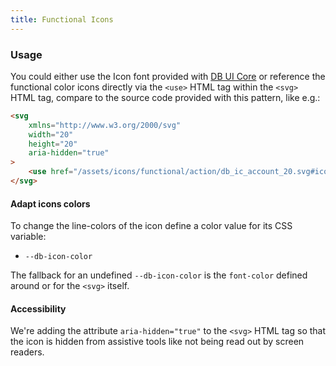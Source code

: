 ```yaml
---
title: Functional Icons
---
```


### Usage

You could either use the Icon font provided with [DB UI Core](https://db-ui.github.io/core/?p=viewall-base-icons) or reference the functional color icons directly via the `<use>` HTML tag within the `<svg>` HTML tag, compare to the source code provided with this pattern, like e.g.:

```html
<svg
	xmlns="http://www.w3.org/2000/svg"
	width="20"
	height="20"
	aria-hidden="true"
>
	<use href="/assets/icons/functional/action/db_ic_account_20.svg#icon"></use>
</svg>
```

#### Adapt icons colors

To change the line-colors of the icon define a color value for its CSS variable:

-   `--db-icon-color`

The fallback for an undefined `--db-icon-color` is the `font-color` defined around or for the `<svg>` itself.

#### Accessibility

We're adding the attribute `aria-hidden="true"` to the `<svg>` HTML tag so that the icon is hidden from assistive tools like not being read out by screen readers.
